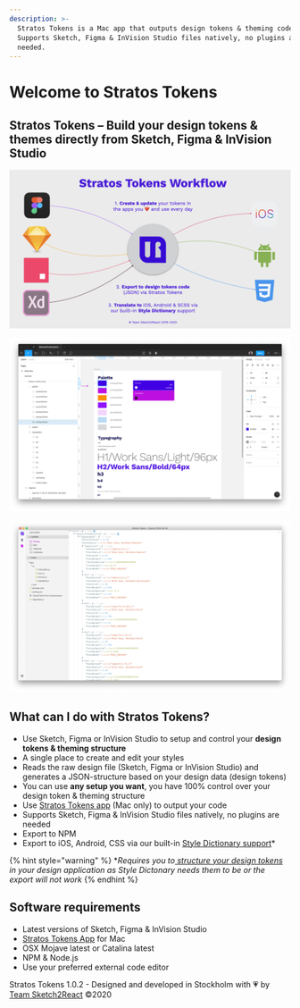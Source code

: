```yaml
---
description: >-
  Stratos Tokens is a Mac app that outputs design tokens & theming code.
  Supports Sketch, Figma & InVision Studio files natively, no plugins are
  needed.
---
```


# Welcome to Stratos Tokens

## Stratos Tokens – Build your design tokens & themes directly from Sketch, Figma & InVision Studio

![Overview how Stratos Tokens works](.gitbook/assets/stratos-tokens-workflow.001.jpeg)

![This is how our simple Material-UI demo file looks in Figma](.gitbook/assets/ska-rmklipp-2020-03-18-13.48.24.png)

![This is how the JSON structure looks in Stratos Tokens](.gitbook/assets/materialui-demo-stokens.png)

## What can I do with Stratos Tokens?

* Use Sketch, Figma or InVision Studio to setup and control your **design tokens & theming structure**
* A single place to create and edit your styles
* Reads the raw design file \(Sketch, Figma or InVision Studio\) and generates a JSON-structure based on your design data \(design tokens\)
* You can use **any setup you want**, you have 100% control over your design token & theming structure
* Use [Stratos Tokens app](https://gumroad.com/l/stratoswfh) \(Mac only\) to output your code
* Supports Sketch, Figma & InVision Studio files natively, no plugins are needed
* Export to NPM
* Export to iOS, Android, CSS via our built-in [Style Dictionary support](https://amzn.github.io/style-dictionary/#/)\*

{% hint style="warning" %}
\*_Requires you to_[ _structure your design tokens_](https://amzn.github.io/style-dictionary/#/properties?id=examples) _in your design application as Style Dictonary needs them to be or the export will not work_
{% endhint %}

## Software requirements

* Latest versions of Sketch, Figma & InVision Studio
* [Stratos Tokens App](https://gumroad.com/l/stratoswfh) for Mac
* OSX Mojave latest or Catalina latest
* NPM & Node.js
* Use your preferred external code editor

Stratos Tokens 1.0.2 - Designed and developed in Stockholm with 💗 by [Team Sketch2React](https://sketch2react.io) ©2020

